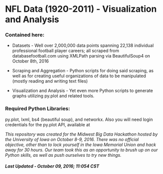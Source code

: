 # NFL Data (1920-2011) - Visualization and Analysis

### Contained here:

* Datasets - Well over 2,000,000 data points spanning 22,138 individual professional football player careers; all scraped from         databasefootball.com using XMLPath parsing via BeautifulSoup4 on October 8th, 2016
  
* Scraping and Aggregation - Python scripts for doing said scraping, as well as for creating useful organizations of data to be manipulated (mostly reading and writing text files)
  
* Visualization and Analysis - Yet even more Python scripts to generate graphs utilizing py.plot and related tools.
  
  
  
### Required Python Libraries:
py.plot, lxml, bs4 (beautiful soup), and networkx. Also you will need login credentials for the py.plot API, available at 



_This repository was created for the Midwest Big Data Hackathon hosted by the University of Iowa on October 8-9, 2016. There was no official objective, other than to lock yourself in the Iowa Memorial Union and hack away for 30 hours. Our team took this as an opportunity to brush up on our Python skills, as well as push ourselves to try new things._

##### Last Updated - October 09, 2016; 11:054 CST 
